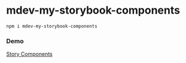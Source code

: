 # mdev-my-storybook-components

```
npm i mdev-my-storybook-components

```

### Demo
[Story Components](https://michaeldev19.github.io/sb_components/?path=/story/ui-mylabel--basic)
